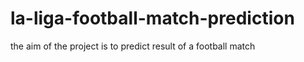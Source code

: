 # la-liga-football-match-prediction
the aim of the project is to predict result of a football match
